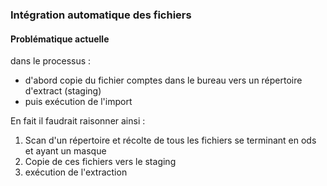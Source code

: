 ### Intégration automatique des fichiers
#### Problématique actuelle
dans le processus : 
 - d'abord copie du fichier comptes dans le bureau vers un répertoire d'extract (staging)
 - puis exécution de l'import

En fait il  faudrait raisonner ainsi : 
1. Scan d'un répertoire et récolte de tous les fichiers se terminant en ods et ayant un masque
2. Copie de ces fichiers vers le staging
3. exécution de l'extraction